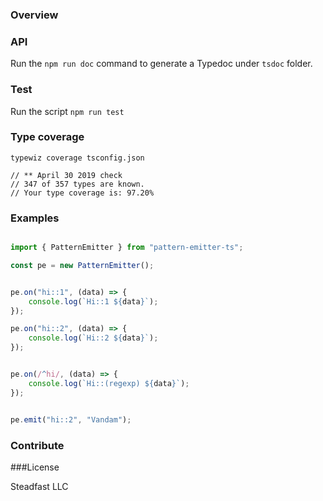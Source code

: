 ### Overview

### API
Run the ```npm run doc``` command to generate a Typedoc under ```tsdoc``` folder.

### Test
Run the script ```npm run test```

### Type coverage

```
typewiz coverage tsconfig.json

// ** April 30 2019 check
// 347 of 357 types are known.
// Your type coverage is: 97.20%

```



### Examples
```typescript

import { PatternEmitter } from "pattern-emitter-ts";

const pe = new PatternEmitter();


pe.on("hi::1", (data) => {
    console.log(`Hi::1 ${data}`);
});

pe.on("hi::2", (data) => {
    console.log(`Hi::2 ${data}`);
});


pe.on(/^hi/, (data) => {
    console.log(`Hi::(regexp) ${data}`);
});


pe.emit("hi::2", "Vandam");


```

### Contribute

###License

Steadfast LLC 